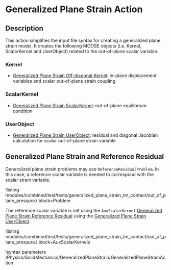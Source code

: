 # Generalized Plane Strain Action

## Description

This action simplifies the input file syntax for creating a generalized plane strain model. It creates the following MOOSE objects (i.e. Kernel, ScalarKernel and UserObject) related to the out-of-plane scalar variable.

### Kernel

- [Generalized Plane Strain Off-diagonal Kernel](/GeneralizedPlaneStrainOffDiag.md): in-plane displacement variables and scalar out-of-plane strain coupling

### ScalarKernel

- [Generalized Plane Strain ScalarKernel](/GeneralizedPlaneStrain.md): out-of-plane equilibrium condition

### UserObject

- [Generalized Plane Strain UserObject](/GeneralizedPlaneStrainUserObject.md): residual and diagonal Jacobian calculation for scalar out-of-plane strain variable

## Generalized Plane Strain and Reference Residual

Generalized plane strain problems may use `ReferenceResidualProblem`. In this case, a reference scalar variable is needed to correspond with the scalar strain variable.

!listing modules/combined/test/tests/generalized_plane_strain_tm_contact/out_of_plane_pressure.i block=Problem

The reference scalar variable is set using the `AuxScalarKernel` [Generalized Plane Strain Reference Residual](/GeneralizedPlaneStrainReferenceResidual.md) using the [Generalized Plane Strain UserObject](/GeneralizedPlaneStrainUserObject.md).

!listing modules/combined/test/tests/generalized_plane_strain_tm_contact/out_of_plane_pressure.i block=AuxScalarKernels


!syntax parameters /Physics/SolidMechanics/GeneralizedPlaneStrain/GeneralizedPlaneStrainAction

